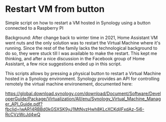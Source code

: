 # Restart VM from button

Simple script on how to restart a VM hosted in Synology using a button connected to a Raspberry PI

Background: After change back to winter time in 2021, Home Assistant VM went nuts and the only solution was to restart the Virtual Machine where it's running. Since the rest of the family lacks the technological background to do so, they were stuck till I was available to make the restart. This kept me thinking, and after a nice discussion in the Facebook group of Home Assistant, a few nice suggestions ended up in this script.

This scripts allows by pressing a physical button to restart a Virtual Machine hosted in a Synology environment. Synology provides an API for controlling remotely the virtual machine environement, documented here:

https://global.download.synology.com/download/Document/Software/DeveloperGuide/Package/Virtualization/All/enu/Synology_Virtual_Machine_Manager_API_Guide.pdf?fbclid=IwAR14RBBd0kGSXSK9yJ1MtNvzHwh8KLcXCKdjIFxdAz-5i6-RcCVzWcJd4wQ



